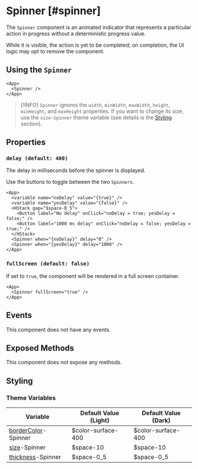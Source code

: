 # Spinner [#spinner]

The `Spinner` component is an animated indicator that represents a particular action in progress without a deterministic progress value.

While it is visible, the action is yet to be completed; on completion, the UI logic may opt to remove the component.

## Using the `Spinner`

```xmlui-pg copy display name="Example: using Spinner"
<App>
  <Spinner />
</App>
```

>[!INFO]
> `Spinner` ignores the `width`, `minWidth`, `maxWidth`, `height`, `minHeight`, and `maxHeight` properties. If you want to change its size, use the `size-Spinner` theme variable (see details is the [Styling](#styling) section).

## Properties

### `delay (default: 400)`

The delay in milliseconds before the spinner is displayed.

Use the buttons to toggle between the two `Spinners`.

```xmlui-pg copy {8-9} display name="Example: delay"
<App>
  <variable name="noDelay" value="{true}" />
  <variable name="yesDelay" value="{false}" />
  <HStack gap="$space-0_5">
    <Button label="No delay" onClick="noDelay = true; yesDelay = false;" />
    <Button label="1000 ms delay" onClick="noDelay = false; yesDelay = true;" />
  </HStack>
  <Spinner when="{noDelay}" delay="0" />
  <Spinner when="{yesDelay}" delay="1000" />
</App>
```

### `fullScreen (default: false)`

If set to `true`, the component will be rendered in a full screen container.

```xmlui-pg copy display name="Example: fullScreen" height="200px"
<App>
  <Spinner fullScreen="true" />
</App>
```

## Events

This component does not have any events.

## Exposed Methods

This component does not expose any methods.

## Styling

### Theme Variables

| Variable | Default Value (Light) | Default Value (Dark) |
| --- | --- | --- |
| [borderColor](../styles-and-themes/common-units/#color)-Spinner | $color-surface-400 | $color-surface-400 |
| [size](../styles-and-themes/common-units/#size)-Spinner | $space-10 | $space-10 |
| [thickness](../styles-and-themes/common-units/#size)-Spinner | $space-0_5 | $space-0_5 |
